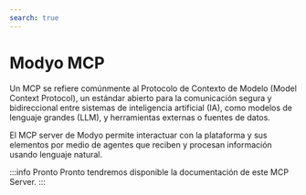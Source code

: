 ```yaml
---
search: true
---
```


# Modyo MCP

Un MCP se refiere comúnmente al Protocolo de Contexto de Modelo (Model Context Protocol), un estándar abierto para la comunicación segura y bidireccional entre sistemas de inteligencia artificial (IA), como modelos de lenguaje grandes (LLM), y herramientas externas o fuentes de datos.

El MCP server de Modyo permite interactuar con la plataforma y sus elementos por medio de agentes que reciben y procesan información usando lenguaje natural.

:::info Pronto
Pronto tendremos disponible la documentación de este MCP Server.
:::